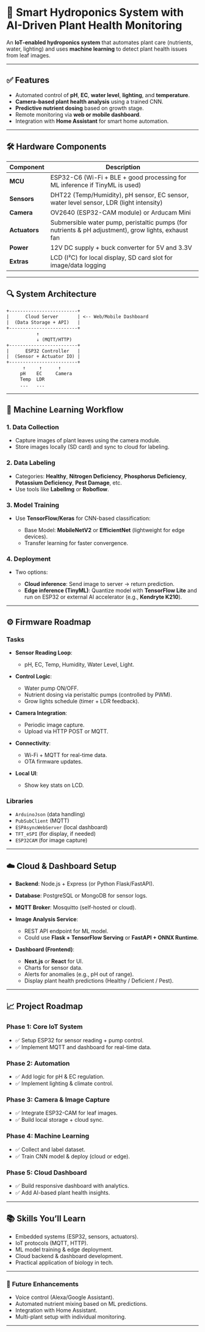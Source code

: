 
# 🌱 Smart Hydroponics System with AI-Driven Plant Health Monitoring

An **IoT-enabled hydroponics system** that automates plant care (nutrients, water, lighting) and uses **machine learning** to detect plant health issues from leaf images.

---

## ✅ **Features**

* Automated control of **pH**, **EC**, **water level**, **lighting**, and **temperature**.
* **Camera-based plant health analysis** using a trained CNN.
* **Predictive nutrient dosing** based on growth stage.
* Remote monitoring via **web or mobile dashboard**.
* Integration with **Home Assistant** for smart home automation.

---

## 🛠 **Hardware Components**

| Component     | Description                                                                                         |
| ------------- | --------------------------------------------------------------------------------------------------- |
| **MCU**       | ESP32-C6 (Wi-Fi + BLE + good processing for ML inference if TinyML is used)                         |
| **Sensors**   | DHT22 (Temp/Humidity), pH sensor, EC sensor, water level sensor, LDR (light intensity)              |
| **Camera**    | OV2640 (ESP32-CAM module) or Arducam Mini                                                           |
| **Actuators** | Submersible water pump, peristaltic pumps (for nutrients & pH adjustment), grow lights, exhaust fan |
| **Power**     | 12V DC supply + buck converter for 5V and 3.3V                                                      |
| **Extras**    | LCD (I²C) for local display, SD card slot for image/data logging                                    |

---

## 🔍 **System Architecture**

```txt
+-------------------------+
|      Cloud Server       | <-- Web/Mobile Dashboard
|  (Data Storage + API)   |
+-------------------------+
           ↑
           ↓ (MQTT/HTTP)
+-------------------------+
|      ESP32 Controller   |
|  (Sensor + Actuator IO) |
+-------------------------+
      ↑     ↑      ↑
     pH    EC     Camera
     Temp  LDR
     ...   ...
```

---

## 📸 **Machine Learning Workflow**

### **1. Data Collection**

* Capture images of plant leaves using the camera module.
* Store images locally (SD card) and sync to cloud for labeling.

### **2. Data Labeling**

* Categories: **Healthy**, **Nitrogen Deficiency**, **Phosphorus Deficiency**, **Potassium Deficiency**, **Pest Damage**, etc.
* Use tools like **LabelImg** or **Roboflow**.

### **3. Model Training**

* Use **TensorFlow/Keras** for CNN-based classification:

  * Base Model: **MobileNetV2** or **EfficientNet** (lightweight for edge devices).
  * Transfer learning for faster convergence.

### **4. Deployment**

* Two options:

  * **Cloud inference**: Send image to server → return prediction.
  * **Edge inference (TinyML)**: Quantize model with **TensorFlow Lite** and run on ESP32 or external AI accelerator (e.g., **Kendryte K210**).

---

## ⚙️ **Firmware Roadmap**

### **Tasks**

* **Sensor Reading Loop**:

  * pH, EC, Temp, Humidity, Water Level, Light.
* **Control Logic**:

  * Water pump ON/OFF.
  * Nutrient dosing via peristaltic pumps (controlled by PWM).
  * Grow lights schedule (timer + LDR feedback).
* **Camera Integration**:

  * Periodic image capture.
  * Upload via HTTP POST or MQTT.
* **Connectivity**:

  * Wi-Fi + MQTT for real-time data.
  * OTA firmware updates.
* **Local UI**:

  * Show key stats on LCD.

### **Libraries**

* `ArduinoJson` (data handling)
* `PubSubClient` (MQTT)
* `ESPAsyncWebServer` (local dashboard)
* `TFT_eSPI` (for display, if needed)
* `ESP32CAM` (for image capture)

---

## ☁️ **Cloud & Dashboard Setup**

* **Backend**: Node.js + Express (or Python Flask/FastAPI).
* **Database**: PostgreSQL or MongoDB for sensor logs.
* **MQTT Broker**: Mosquitto (self-hosted or cloud).
* **Image Analysis Service**:

  * REST API endpoint for ML model.
  * Could use **Flask + TensorFlow Serving** or **FastAPI + ONNX Runtime**.
* **Dashboard (Frontend)**:

  * **Next.js** or **React** for UI.
  * Charts for sensor data.
  * Alerts for anomalies (e.g., pH out of range).
  * Display plant health predictions (Healthy / Deficient / Pest).

---

## 📈 **Project Roadmap**

### **Phase 1: Core IoT System**

* ✅ Setup ESP32 for sensor reading + pump control.
* ✅ Implement MQTT and dashboard for real-time data.

### **Phase 2: Automation**

* ✅ Add logic for pH & EC regulation.
* ✅ Implement lighting & climate control.

### **Phase 3: Camera & Image Capture**

* ✅ Integrate ESP32-CAM for leaf images.
* ✅ Build local storage + cloud sync.

### **Phase 4: Machine Learning**

* ✅ Collect and label dataset.
* ✅ Train CNN model & deploy (cloud or edge).

### **Phase 5: Cloud Dashboard**

* ✅ Build responsive dashboard with analytics.
* ✅ Add AI-based plant health insights.

---

## 📚 **Skills You’ll Learn**

* Embedded systems (ESP32, sensors, actuators).
* IoT protocols (MQTT, HTTP).
* ML model training & edge deployment.
* Cloud backend & dashboard development.
* Practical application of biology in tech.

---

### 🔗 **Future Enhancements**

* Voice control (Alexa/Google Assistant).
* Automated nutrient mixing based on ML predictions.
* Integration with Home Assistant.
* Multi-plant setup with individual monitoring.

---
